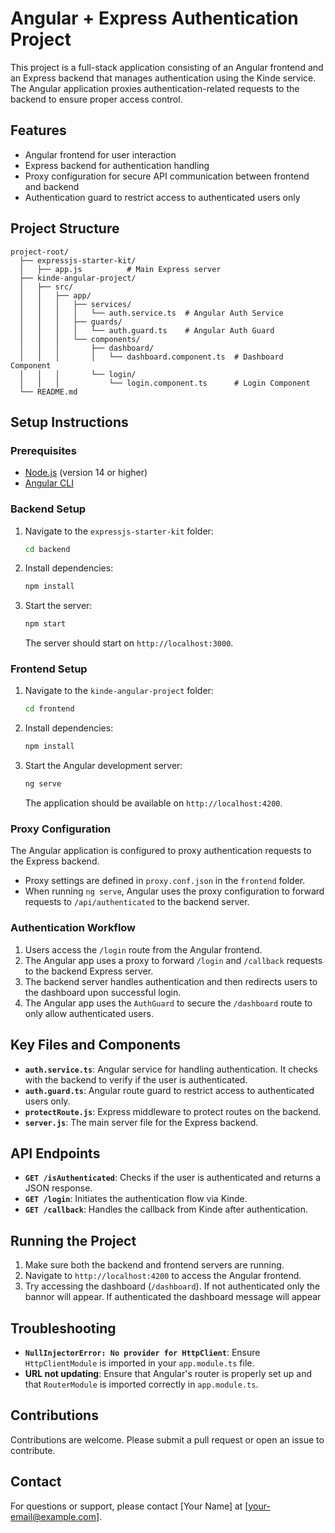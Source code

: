 # Angular + Express Authentication Project

This project is a full-stack application consisting of an Angular frontend and an Express backend that manages authentication using the Kinde service. The Angular application proxies authentication-related requests to the backend to ensure proper access control.

## Features
- Angular frontend for user interaction
- Express backend for authentication handling
- Proxy configuration for secure API communication between frontend and backend
- Authentication guard to restrict access to authenticated users only

## Project Structure
```
project-root/
  ├── expressjs-starter-kit/
  │   ├── app.js          # Main Express server
  ├── kinde-angular-project/
  │   ├── src/
  │   │   ├── app/
  │   │   │   ├── services/
  │   │   │   │   └── auth.service.ts  # Angular Auth Service
  │   │   │   ├── guards/
  │   │   │   │   └── auth.guard.ts    # Angular Auth Guard
  │   │   │   └── components/
  │   │   │       ├── dashboard/
  │   │   │       │   └── dashboard.component.ts  # Dashboard Component
  │   │   │       └── login/
  │   │   │           └── login.component.ts      # Login Component
  └── README.md
```

## Setup Instructions

### Prerequisites
- [Node.js](https://nodejs.org) (version 14 or higher)
- [Angular CLI](https://angular.io/cli)

### Backend Setup
1. Navigate to the `expressjs-starter-kit` folder:
   ```sh
   cd backend
   ```
2. Install dependencies:
   ```sh
   npm install
   ```
3. Start the server:
   ```sh
   npm start
   ```
   The server should start on `http://localhost:3000`.

### Frontend Setup
1. Navigate to the `kinde-angular-project` folder:
   ```sh
   cd frontend
   ```
2. Install dependencies:
   ```sh
   npm install
   ```
3. Start the Angular development server:
   ```sh
   ng serve
   ```
   The application should be available on `http://localhost:4200`.

### Proxy Configuration
The Angular application is configured to proxy authentication requests to the Express backend.
- Proxy settings are defined in `proxy.conf.json` in the `frontend` folder.
- When running `ng serve`, Angular uses the proxy configuration to forward requests to `/api/authenticated` to the backend server.

### Authentication Workflow
1. Users access the `/login` route from the Angular frontend.
2. The Angular app uses a proxy to forward `/login` and `/callback` requests to the backend Express server.
3. The backend server handles authentication and then redirects users to the dashboard upon successful login.
4. The Angular app uses the `AuthGuard` to secure the `/dashboard` route to only allow authenticated users.

## Key Files and Components
- **`auth.service.ts`**: Angular service for handling authentication. It checks with the backend to verify if the user is authenticated.
- **`auth.guard.ts`**: Angular route guard to restrict access to authenticated users only.
- **`protectRoute.js`**: Express middleware to protect routes on the backend.
- **`server.js`**: The main server file for the Express backend.

## API Endpoints
- **`GET /isAuthenticated`**: Checks if the user is authenticated and returns a JSON response.
- **`GET /login`**: Initiates the authentication flow via Kinde.
- **`GET /callback`**: Handles the callback from Kinde after authentication.

## Running the Project
1. Make sure both the backend and frontend servers are running.
2. Navigate to `http://localhost:4200` to access the Angular frontend.
3. Try accessing the dashboard (`/dashboard`). If not authenticated only the bannor will appear. If authenticated the dashboard message will appear

## Troubleshooting
- **`NullInjectorError: No provider for HttpClient`**: Ensure `HttpClientModule` is imported in your `app.module.ts` file.
- **URL not updating**: Ensure that Angular's router is properly set up and that `RouterModule` is imported correctly in `app.module.ts`.

## Contributions
Contributions are welcome. Please submit a pull request or open an issue to contribute.

## Contact
For questions or support, please contact [Your Name] at [your-email@example.com].

